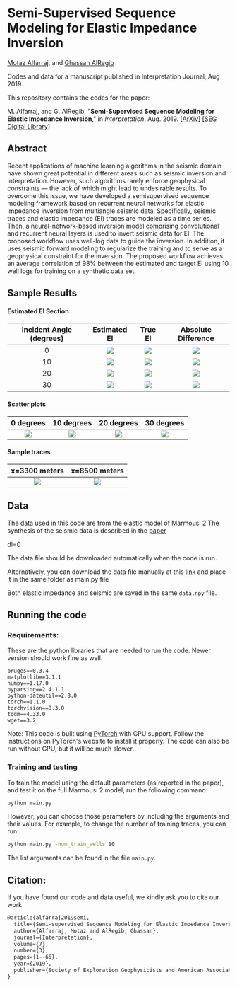 # Semi-Supervised Sequence Modeling for Elastic Impedance Inversion
[Motaz Alfarraj](http://www.motaz.me), and [Ghassan AlRegib](http://www.ghassanalregib.info)

Codes and data for a manuscript published in Interpretation Journal, Aug 2019. 

This repository contains the codes for the paper: 

M. Alfarraj, and G. AlRegib, "**Semi-Supervised Sequence Modeling for Elastic Impedance Inversion**," in *Interpretation*, Aug. 2019. [[ArXiv]](https://arxiv.org/pdf/1908.07849.pdf)
[[SEG Digital Library]](https://library.seg.org/doi/abs/10.1190/int-2018-0250.1)

## Abstract
Recent applications of machine learning algorithms in the seismic domain have shown great potential in different areas such as seismic inversion and interpretation. However, such algorithms rarely enforce geophysical constraints — the lack of which might lead to undesirable results. To overcome this issue, we have developed a semisupervised sequence modeling framework based on recurrent neural networks for elastic impedance inversion from multiangle seismic data. Specifically, seismic traces and elastic impedance (EI) traces are modeled as a time series. Then, a neural-network-based inversion model comprising convolutional and recurrent neural layers is used to invert seismic data for EI. The proposed workflow uses well-log data to guide the inversion. In addition, it uses seismic forward modeling to regularize the training and to serve as a geophysical constraint for the inversion. The proposed workflow achieves an average correlation of 98% between the estimated and target EI using 10 well logs for training on a synthetic data set.

## Sample Results 

#### Estimated EI Section
Incident Angle (degrees)|Estimated EI|True EI|Absolute Difference|
|:--:|:--:|:--:|:--:|
0|![](https://github.com/olivesgatech/Elastic-Impedance-Inversion-Using-Recurrent-Neural-Networks/blob/master/images/EI_inv_0.png)| ![](https://github.com/olivesgatech/Elastic-Impedance-Inversion-Using-Recurrent-Neural-Networks/blob/master/images/EI_0.png) | ![](https://github.com/olivesgatech/Elastic-Impedance-Inversion-Using-Recurrent-Neural-Networks/blob/master/images/EI_diff_0.png)
10|![](https://github.com/olivesgatech/Elastic-Impedance-Inversion-Using-Recurrent-Neural-Networks/blob/master/images/EI_inv_1.png)| ![](https://github.com/olivesgatech/Elastic-Impedance-Inversion-Using-Recurrent-Neural-Networks/blob/master/images/EI_1.png) | ![](https://github.com/olivesgatech/Elastic-Impedance-Inversion-Using-Recurrent-Neural-Networks/blob/master/images/EI_diff_1.png)
20|![](https://github.com/olivesgatech/Elastic-Impedance-Inversion-Using-Recurrent-Neural-Networks/blob/master/images/EI_inv_2.png)| ![](https://github.com/olivesgatech/Elastic-Impedance-Inversion-Using-Recurrent-Neural-Networks/blob/master/images/EI_2.png) | ![](https://github.com/olivesgatech/Elastic-Impedance-Inversion-Using-Recurrent-Neural-Networks/blob/master/images/EI_diff_2.png)
30|![](https://github.com/olivesgatech/Elastic-Impedance-Inversion-Using-Recurrent-Neural-Networks/blob/master/images/EI_inv_3.png)| ![](https://github.com/olivesgatech/Elastic-Impedance-Inversion-Using-Recurrent-Neural-Networks/blob/master/images/EI_3.png) | ![](https://github.com/olivesgatech/Elastic-Impedance-Inversion-Using-Recurrent-Neural-Networks/blob/master/images/EI_diff_3.png)

#### Scatter plots 
|0 degrees|10 degrees|20 degrees|30 degrees|
|:--:|:--:|:--:|:--:|
| ![](https://github.com/olivesgatech/Elastic-Impedance-Inversion-Using-Recurrent-Neural-Networks/blob/master/images/Scatter_0.png) | ![](https://github.com/olivesgatech/Elastic-Impedance-Inversion-Using-Recurrent-Neural-Networks/blob/master/images/Scatter_1.png) | ![](https://github.com/olivesgatech/Elastic-Impedance-Inversion-Using-Recurrent-Neural-Networks/blob/master/images/Scatter_2.png) | ![](https://github.com/olivesgatech/Elastic-Impedance-Inversion-Using-Recurrent-Neural-Networks/blob/master/images/Scatter_3.png) 

#### Sample traces 
|x=3300 meters|x=8500 meters|
|:--:|:--:|
| ![](https://github.com/olivesgatech/Elastic-Impedance-Inversion-Using-Recurrent-Neural-Networks/blob/master/images/EI_trace_3300m.png) | ![](https://github.com/olivesgatech/Elastic-Impedance-Inversion-Using-Recurrent-Neural-Networks/blob/master/images/EI_trace_8500m.png)

## Data 
The data used in this code are from the elastic model of [Marmousi 2](https://library.seg.org/doi/abs/10.1190/1.1817083)
The synthesis of the seismic data is described in the [paper](https://library.seg.org/doi/abs/10.1190/int-2018-0250.1) 

dl=0

The data file should be downloaded automatically when the code is run.

Alternatively, you can download the data file manually at this [link](https://www.dropbox.com/s/qdbepx2jzz9jd9l/data.npy?raw=1) and place it in the same folder as main.py file 

Both elastic impedance and seismic are saved in the same `data.npy` file.

## Running the code

### Requirements: 
These are the python libraries that are needed to run the code. Newer version should work fine as well. 
```
bruges==0.3.4
matplotlib==3.1.1
numpy==1.17.0
pyparsing==2.4.1.1
python-dateutil==2.8.0
torch==1.1.0
torchvision==0.3.0
tqdm==4.33.0
wget==3.2
```
Note: This code is built using [PyTorch](https://pytorch.org/) with GPU support. Follow the instructions on PyTorch's website to install it properly. The code can also be run without GPU, but it will be much slower. 

### Training and testing

To train the model using the default parameters (as reported in the paper), and test it on the full Marmousi 2 model, run the following command: 

```bash 
python main.py
```
 However, you can choose those parameters by including the arguments and their values. For example, to change the number of training traces, you can run: 
 
```bash 
python main.py -num_train_wells 10
```

The list arguments can be found in the file `main.py`.  



## Citation: 

If you have found our code and data useful, we kindly ask you to cite our work 
```tex
@article{alfarraj2019semi,
  title={Semi-supervised Sequence Modeling for Elastic Impedance Inversion},
  author={Alfarraj, Motaz and AlRegib, Ghassan},
  journal={Interpretation},
  volume={7},
  number={3},
  pages={1--65},
  year={2019},
  publisher={Society of Exploration Geophysicists and American Association of Petroleum~…}
}

```

